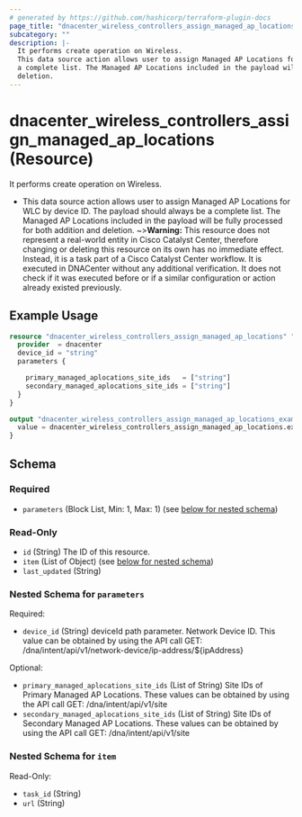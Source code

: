 ```yaml
---
# generated by https://github.com/hashicorp/terraform-plugin-docs
page_title: "dnacenter_wireless_controllers_assign_managed_ap_locations Resource - terraform-provider-dnacenter"
subcategory: ""
description: |-
  It performs create operation on Wireless.
  This data source action allows user to assign Managed AP Locations for WLC by device ID. The payload should always be
  a complete list. The Managed AP Locations included in the payload will be fully processed for both addition and
  deletion.
---
```


# dnacenter_wireless_controllers_assign_managed_ap_locations (Resource)

It performs create operation on Wireless.

- This data source action allows user to assign Managed AP Locations for WLC by device ID. The payload should always be
a complete list. The Managed AP Locations included in the payload will be fully processed for both addition and
deletion.
~>**Warning:**
This resource does not represent a real-world entity in Cisco Catalyst Center, therefore changing or deleting this resource on its own has no immediate effect.
Instead, it is a task part of a Cisco Catalyst Center workflow. It is executed in DNACenter without any additional verification. It does not check if it was executed before or if a similar configuration or action already existed previously.

## Example Usage

```terraform
resource "dnacenter_wireless_controllers_assign_managed_ap_locations" "example" {
  provider  = dnacenter
  device_id = "string"
  parameters {

    primary_managed_aplocations_site_ids   = ["string"]
    secondary_managed_aplocations_site_ids = ["string"]
  }
}

output "dnacenter_wireless_controllers_assign_managed_ap_locations_example" {
  value = dnacenter_wireless_controllers_assign_managed_ap_locations.example
}
```

<!-- schema generated by tfplugindocs -->
## Schema

### Required

- `parameters` (Block List, Min: 1, Max: 1) (see [below for nested schema](#nestedblock--parameters))

### Read-Only

- `id` (String) The ID of this resource.
- `item` (List of Object) (see [below for nested schema](#nestedatt--item))
- `last_updated` (String)

<a id="nestedblock--parameters"></a>
### Nested Schema for `parameters`

Required:

- `device_id` (String) deviceId path parameter. Network Device ID. This value can be obtained by using the API call GET: /dna/intent/api/v1/network-device/ip-address/${ipAddress}

Optional:

- `primary_managed_aplocations_site_ids` (List of String) Site IDs of Primary Managed AP Locations. These values can be obtained by using the API call GET: /dna/intent/api/v1/site
- `secondary_managed_aplocations_site_ids` (List of String) Site IDs of Secondary Managed AP Locations. These values can be obtained by using the API call GET: /dna/intent/api/v1/site


<a id="nestedatt--item"></a>
### Nested Schema for `item`

Read-Only:

- `task_id` (String)
- `url` (String)
